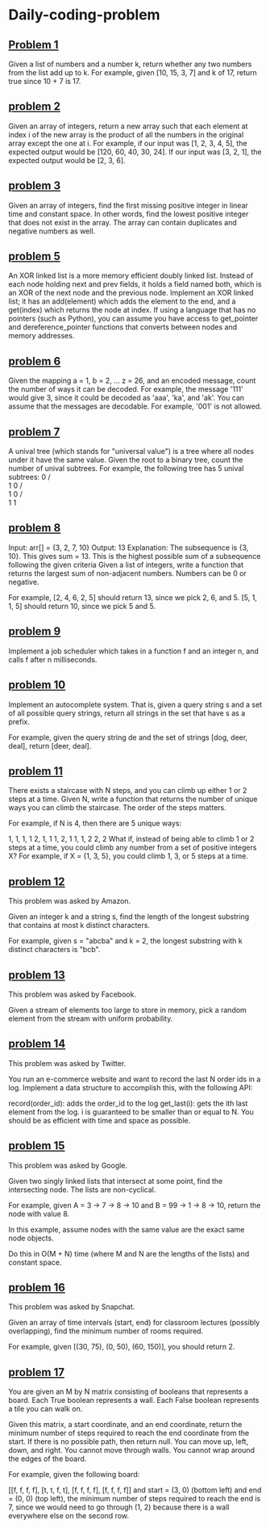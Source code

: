# Daily-coding-problem
## [Problem 1](https://github.com/krishnagoud646/Daily-coding-problem/blob/main/problem1.py)
Given a list of numbers and a number k, return whether any two numbers from the list add up to k.
For example, given [10, 15, 3, 7] and k of 17, return true since 10 + 7 is 17.
## [problem 2](https://github.com/krishnagoud646/Daily-coding-problem/blob/main/Problem2.py)
Given an array of integers, return a new array such that each element at index i of the new array is the product of all the numbers in the original array except the one at i.
For example, if our input was [1, 2, 3, 4, 5], the expected output would be [120, 60, 40, 30, 24]. If our input was [3, 2, 1], the expected output would be [2, 3, 6].
## [problem 3](https://github.com/krishnagoud646/Daily-coding-problem/blob/main/problem3.py)
Given an array of integers, find the first missing positive integer in linear time and constant space. In other words, find the lowest positive integer that does not exist in the array. The array can contain duplicates and negative numbers as well.
## [problem 5](https://github.com/krishnagoud646/Daily-coding-problem/blob/main/problem5.py)
An XOR linked list is a more memory efficient doubly linked list. Instead of each node holding next and prev fields, it holds a field named both, which is an XOR of the next node and the previous node. Implement an XOR linked list; it has an add(element) which adds the element to the end, and a get(index) which returns the node at index.
If using a language that has no pointers (such as Python), you can assume you have access to get_pointer and dereference_pointer functions that converts between nodes and memory addresses.
## [problem 6](https://github.com/krishnagoud646/Daily-coding-problem/blob/main/problem6.py)
Given the mapping a = 1, b = 2, ... z = 26, and an encoded message, count the number of ways it can be decoded.
For example, the message '111' would give 3, since it could be decoded as 'aaa', 'ka', and 'ak'.
You can assume that the messages are decodable. For example, '001' is not allowed.
## [problem 7](https://github.com/krishnagoud646/Daily-coding-problem/blob/main/problem7.py)
A unival tree (which stands for "universal value") is a tree where all nodes under it have the same value.
Given the root to a binary tree, count the number of unival subtrees.
For example, the following tree has 5 unival subtrees:
   0
  / \
 1   0
    / \
   1   0
  / \
 1   1
 ## [problem 8](https://github.com/krishnagoud646/Daily-coding-problem/blob/main/problem8%2Cpy)
 Input: arr[] = {3, 2, 7, 10}
Output: 13
Explanation: The subsequence is {3, 10}. This gives sum = 13.
This is the highest possible sum of a subsequence following the given criteria
Given a list of integers, write a function that returns the largest sum of non-adjacent numbers. Numbers can be 0 or negative.

For example, [2, 4, 6, 2, 5] should return 13, since we pick 2, 6, and 5. [5, 1, 1, 5] should return 10, since we pick 5 and 5.
## [problem 9](https://github.com/krishnagoud646/Daily-coding-problem/blob/main/problem9.py)
Implement a job scheduler which takes in a function f and an integer n, and calls f after n milliseconds.

## [problem 10](https://github.com/krishnagoud646/Daily-coding-problem/blob/main/problem10.py)
Implement an autocomplete system. That is, given a query string s and a set of all possible query strings, return all strings in the set that have s as a prefix.

For example, given the query string de and the set of strings [dog, deer, deal], return [deer, deal].

## [problem 11](https://github.com/krishnagoud646/Daily-coding-problem/blob/main/problem11.py)
There exists a staircase with N steps, and you can climb up either 1 or 2 steps at a time. Given N, write a function that returns the number of unique ways you can climb the staircase. The order of the steps matters.

For example, if N is 4, then there are 5 unique ways:

1, 1, 1, 1
2, 1, 1
1, 2, 1
1, 1, 2
2, 2
What if, instead of being able to climb 1 or 2 steps at a time, you could climb any number from a set of positive integers X? For example, if X = {1, 3, 5}, you could climb 1, 3, or 5 steps at a time.

## [problem 12](https://github.com/krishnagoud646/Daily-coding-problem/blob/main/problem12.py)
This problem was asked by Amazon.

Given an integer k and a string s, find the length of the longest substring that contains at most k distinct characters.

For example, given s = "abcba" and k = 2, the longest substring with k distinct characters is "bcb".
## [problem 13](https://github.com/krishnagoud646/Daily-coding-problem/blob/main/problem13.py)
This problem was asked by Facebook.

Given a stream of elements too large to store in memory, pick a random element from the stream with uniform probability.
## [problem 14](https://github.com/krishnagoud646/Daily-coding-problem/blob/main/problem14.py)
This problem was asked by Twitter.

You run an e-commerce website and want to record the last N order ids in a log. Implement a data structure to accomplish this, with the following API:

record(order_id): adds the order_id to the log
get_last(i): gets the ith last element from the log. i is guaranteed to be smaller than or equal to N.
You should be as efficient with time and space as possible.

## [problem 15](https://github.com/krishnagoud646/Daily-coding-problem/blob/main/problem15.py)
This problem was asked by Google.

Given two singly linked lists that intersect at some point, find the intersecting node. The lists are non-cyclical.

For example, given A = 3 -> 7 -> 8 -> 10 and B = 99 -> 1 -> 8 -> 10, return the node with value 8.

In this example, assume nodes with the same value are the exact same node objects.

Do this in O(M + N) time (where M and N are the lengths of the lists) and constant space.
## [problem 16](https://github.com/krishnagoud646/Daily-coding-problem/blob/main/problem16.py)

This problem was asked by Snapchat.

Given an array of time intervals (start, end) for classroom lectures (possibly overlapping), find the minimum number of rooms required.

For example, given [(30, 75), (0, 50), (60, 150)], you should return 2.

## [problem 17](https://github.com/krishnagoud646/Daily-coding-problem/blob/main/problem17.py)
You are given an M by N matrix consisting of booleans that represents a board. Each True boolean represents a wall. Each False boolean represents a tile you can walk on.

Given this matrix, a start coordinate, and an end coordinate, return the minimum number of steps required to reach the end coordinate from the start. If there is no possible path, then return null. You can move up, left, down, and right. You cannot move through walls. You cannot wrap around the edges of the board.

For example, given the following board:

[[f, f, f, f],
[t, t, f, t],
[f, f, f, f],
[f, f, f, f]]
and start = (3, 0) (bottom left) and end = (0, 0) (top left), the minimum number of steps required to reach the end is 7, since we would need to go through (1, 2) because there is a wall everywhere else on the second row.
